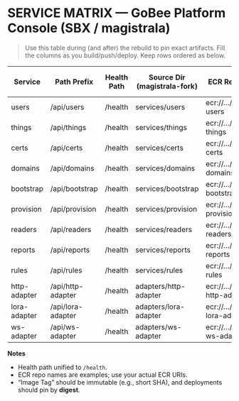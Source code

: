# SERVICE MATRIX — GoBee Platform Console (SBX / magistrala)

> Use this table during (and after) the rebuild to pin exact artifacts. Fill the columns as you build/push/deploy. Keep rows ordered as below.

| Service         | Path Prefix        | Health Path | Source Dir (magistrala-fork) | **ECR Repo URI**              | Image Tag (immutable) | Digest (sha256:...) | Last Build SHA | Last Deployed (UTC) |
|-----------------|--------------------|-------------|-------------------------------|-------------------------------|-----------------------|---------------------|----------------|---------------------|
| users           | /api/users         | /health     | services/users                | ecr://…/gobee-users           | <to fill>             | <to fill>           | <to fill>       | <to fill>          |
| things          | /api/things        | /health     | services/things               | ecr://…/gobee-things          | <to fill>             | <to fill>           | <to fill>       | <to fill>          |
| certs           | /api/certs         | /health     | services/certs                | ecr://…/gobee-certs           | <to fill>             | <to fill>           | <to fill>       | <to fill>          |
| domains         | /api/domains       | /health     | services/domains              | ecr://…/gobee-domains         | <to fill>             | <to fill>           | <to fill>       | <to fill>          |
| bootstrap       | /api/bootstrap     | /health     | services/bootstrap            | ecr://…/gobee-bootstrap       | <to fill>             | <to fill>           | <to fill>       | <to fill>          |
| provision       | /api/provision     | /health     | services/provision            | ecr://…/gobee-provision       | <to fill>             | <to fill>           | <to fill>       | <to fill>          |
| readers         | /api/readers       | /health     | services/readers              | ecr://…/gobee-readers         | <to fill>             | <to fill>           | <to fill>       | <to fill>          |
| reports         | /api/reports       | /health     | services/reports              | ecr://…/gobee-reports         | <to fill>             | <to fill>           | <to fill>       | <to fill>          |
| rules           | /api/rules         | /health     | services/rules                | ecr://…/gobee-rules           | <to fill>             | <to fill>           | <to fill>       | <to fill>          |
| http-adapter | /api/http-adapter | /health | adapters/http-adapter | ecr://…/gobee-http-adapter | <to fill> | <to fill> | <to fill> | <to fill> |
| lora-adapter | /api/lora-adapter | /health | adapters/lora-adapter | ecr://…/gobee-lora-adapter | <to fill> | <to fill> | <to fill> | <to fill> |
| ws-adapter | /api/ws-adapter | /health | adapters/ws-adapter | ecr://…/gobee-ws-adapter | <to fill> | <to fill> | <to fill> | <to fill> |

**Notes**
- Health path unified to `/health`.
- ECR repo names are examples; use your actual ECR URIs.
- “Image Tag” should be immutable (e.g., short SHA), and deployments should pin by **digest**.

